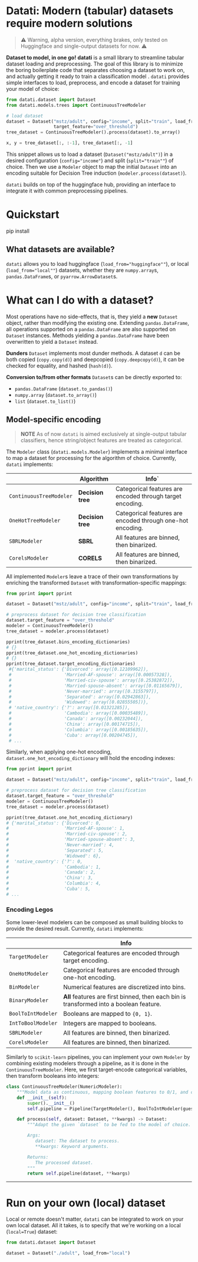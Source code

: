 # Datati: Modern (tabular) datasets require modern solutions
 
> :warning: Warning, alpha version, everything brakes, only tested on Huggingface and single-output datasets for
> now. :warning:


__Dataset to model, in one go!__
**datati** is a small library to streamline tabular dataset loading and preprocessing.
The goal of this library is to minimize the boring boilerplate code that separates choosing a dataset to work on,
and actually getting it ready to train a classification model .
`datati` provides simple interfaces to load, preprocess, and encode a dataset for training your model of choice:
```python
from datati.dataset import Dataset
from datati.models.trees import ContinuousTreeModeler

# load dataset
dataset = Dataset("mstz/adult", config="income", split="train", load_from="huggingface",
                  target_feature="over_threshold")
tree_dataset = ContinuousTreeModeler().process(dataset).to_array()

x, y = tree_dataset[:, :-1], tree_dataset[:, -1]
```
This snippet allows us to load a dataset (`Dataset("mstz/adult")`) in a desired configuration 
(`config="income"`) and split (`split="train""`) of choice.
Then we use a `Modeler` object to map the initial `Dataset` into an encoding suitable for Decision Tree induction
(`modeler.process(dataset)`).

`datati` builds on top of the huggingface hub, providing an interface to integrate it with common preprocessing
pipelines.

# Quickstart
pip install

## What datasets are available?
`datati` allows you to load huggingface (`load_from="huggingface""`), or local (`load_from="local""`) datasets,
whether they are `numpy.array`s, `pandas.DataFrame`s, or `pyarrow.ArrowDataset`s.

# What can I do with a dataset?
Most operations have no side-effects, that is, they yield a __new__ `Dataset` object, rather than modifying the 
existing one.
Extending `pandas.DataFrame`, all operations supported on a `pandas.DataFrame` are also supported on
`Dataset` instances. 
Methods yielding a `pandas.DataFrame` have been overwritten to yield a `Dataset` instead.

**Dunders**
`Dataset` implements most dunder methods.
A dataset `d` can be both copied (`copy.copy(d)`) and deepcopied (`copy.deepcopy(d)`), it can be checked for equality,
and hashed (`hash(d)`).

**Conversion to/from other formats**
`Dataset`s can be directly exported to:
- `pandas.DataFrame` (`dataset.to_pandas()`)
- `numpy.array` (`dataset.to_array()`)
- `list` (`dataset.to_list()`)

## Model-specific encoding
> **NOTE** As of now `datati` is aimed exclusively at single-output tabular classifiers, hence string/object features
> are treated as categorical. 

The `Modeler` class (`datati.models.Modeler`) implements a minimal interface to map a dataset for processing for the
algorithm of choice.
Currently, `datati` implements:

|                         | **Algorithm**     | **Info**`                                                  |
|-------------------------|-------------------|------------------------------------------------------------|
| `ContinuousTreeModeler` | **Decision tree** | Categorical features are encoded through target encoding.  |
| `OneHotTreeModeler`     | **Decision tree** | Categorical features are encoded through one-hot encoding. |
| `SBRLModeler`           | **SBRL**          | All features are binned, then binarized.                   |
| `CorelsModeler`         | **CORELS**        | All features are binned, then binarized.                   |

All implemented `Modeler`s leave a trace of their own transformations by enriching the transformed `Dataset` with
transformation-specific mappings:
```python
from pprint import pprint

dataset = Dataset("mstz/adult", config="income", split="train", load_from="huggingface")

# preprocess dataset for decision tree classification
dataset.target_feature = "over_threshold"
modeler = ContinuousTreeModeler()
tree_dataset = modeler.process(dataset)

pprint(tree_dataset.bins_encoding_dictionaries)
# {}
pprint(tree_dataset.one_hot_encoding_dictionaries)
# {}
pprint(tree_dataset.target_encoding_dictionaries)
 #{'marital_status': {'Divorced': array([0.12109962]),
 #                    'Married-AF-spouse': array([0.00057328]),
 #                    'Married-civ-spouse': array([0.25382872]),
 #                    'Married-spouse-absent': array([0.01165679]),
 #                    'Never-married': array([0.3155797]),
 #                    'Separated': array([0.02942863]),
 #                    'Widowed': array([0.02855505])},
 # 'native_country': {'?': array([0.01321285]),
 #                    'Cambodia': array([0.00035489]),
 #                    'Canada': array([0.00232044]),
 #                    'China': array([0.00174715]),
 #                    'Columbia': array([0.00185635]),
 #                    'Cuba': array([0.00204745]),
 # ...
```
Similarly, when applying one-hot encoding, `dataset.one_hot_encoding_dictionary` will hold the encoding indexes:
```python
from pprint import pprint

dataset = Dataset("mstz/adult", config="income", split="train", load_from="huggingface")

# preprocess dataset for decision tree classification
dataset.target_feature = "over_threshold"
modeler = ContinuousTreeModeler()
tree_dataset = modeler.process(dataset)

pprint(tree_dataset.one_hot_encoding_dictionary)
# {'marital_status': {'Divorced': 0,
#                     'Married-AF-spouse': 1,
#                     'Married-civ-spouse': 2,
#                     'Married-spouse-absent': 3,
#                     'Never-married': 4,
#                     'Separated': 5,
#                     'Widowed': 6},
#  'native_country': {'?': 0,
#                     'Cambodia': 1,
#                     'Canada': 2,
#                     'China': 3,
#                     'Columbia': 4,
#                     'Cuba': 5,
# ...

```


### Encoding Legos
Some lower-level modelers can be composed as small building blocks to provide the desired result.
Currently, `datati` implements:

|                    | **Info**                                                                                |
|--------------------|-----------------------------------------------------------------------------------------|
| `TargetModeler`    | Categorical features are encoded through target encoding.                               |
| `OneHotModeler`    | Categorical features are encoded through one-hot encoding.                              |
| `BinModeler`       | Numerical features are discretized into bins.                                           |
| `BinaryModeler`    | **All** features are first binned, then each bin is transformed into a boolean feature. |
| `BoolToIntModeler` | Booleans are mapped to `{0, 1}`.                                                        |
| `IntToBoolModeler` | Integers are mapped to booleans.                                                        |
| `SBRLModeler`      | All features are binned, then binarized.                                                |
| `CorelsModeler`    | All features are binned, then binarized.                                                |


Similarly to `scikit-learn` pipelines, you can implement your own `Modeler` by combining existing modelers through a
pipeline, as it is done in the `ContinuousTreeModeler`.
Here, we first target-encode categorical variables, then transform booleans into integers:
```python
class ContinuousTreeModeler(NumericModeler):
    """Model data as continuous, mapping boolean features to 0/1, and categorical features to target encoders."""
    def __init__(self):
        super().__init__()
        self.pipeline = Pipeline(TargetModeler(), BoolToIntModeler(guess_booleans=True))

    def process(self, dataset: Dataset, **kwargs) -> Dataset:
        """Adapt the given `dataset` to be fed to the model of choice.

        Args:
           dataset: The dataset to process.
           **kwargs: Keyword arguments.

        Returns:
           The processed dataset.
        """
        return self.pipeline(dataset, **kwargs)
```
---

# Run on your own (local) dataset
Local or remote doesn't matter, `datati` can be integrated to work on your own local dataset.
All it takes, is to specify that we're working on a local (`local=True`) dataset:
```python
from datati.dataset import Dataset

dataset = Dataset("./adult", load_from="local")
```
